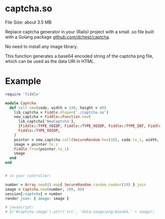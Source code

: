 captcha.so
==========

File Size: about 3.5 MB

Replace captcha generator in your (Rails) project with a small .so file built with a Golang package
[github.com/dchest/captcha](https://github.com/dchest/captcha).

No need to install any image library.

This function generates a base64 encoded string of the captcha png file, which can be used as the data URI in HTML.

Example
=======

```ruby
require 'fiddle'

module Captcha
  def self.new(code, width = 240, height = 80)
    lib_captcha = Fiddle.dlopen('./captcha.so')
    new_captcha = Fiddle::Function.new(
      lib_captcha['NewCaptcha'],
      [Fiddle::TYPE_VOIDP, Fiddle::TYPE_VOIDP, Fiddle::TYPE_INT, Fiddle::TYPE_INT],
      Fiddle::TYPE_VOIDP,
    )
    pointer = new_captcha.call(SecureRandom.hex(10), code.to_s, width, height)
    image = pointer.to_s
    Fiddle.free(pointer.to_i)
    image
  end
end


# in your controller:

number = Array.new(4).map{ SecureRandom.random_number(10) }.join
image = Captcha.new(number, 200, 80)
session[:captcha] = number
render json: { image: image }

# javascript:
# $('#captcha-image').attr('src', 'data:image/png;base64,' + image);
```
